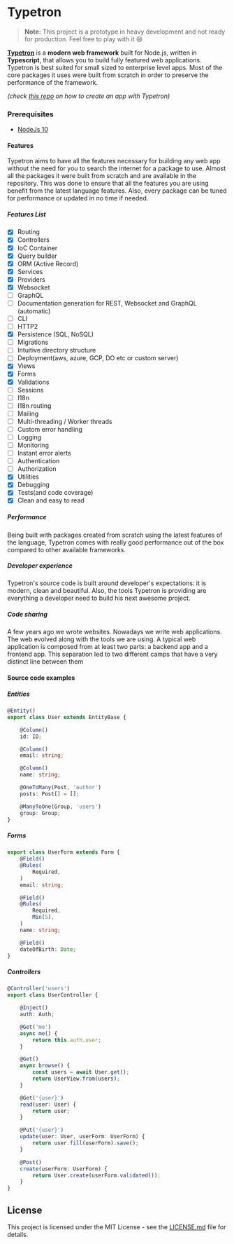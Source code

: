 # Typetron
> **Note:** This project is a prototype in heavy development and not ready for production. 
> Feel free to play with it 😄

**[Typetron](https://github.com/typetron/typetron)** is a **modern web framework** built for Node.js, written in **Typescript**, that
allows you to build fully featured web applications. 
Typetron is best suited for small sized to enterprise level apps.
Most of the core packages it uses were built from scratch in order to preserve the performance of the framework. 

_(check [this repo](https://github.com/typetron/typetron) on how to create an app with Typetron)_

### Prerequisites
- [NodeJs 10](https://nodejs.org)

#### Features
Typetron aims to have all the features necessary for building any web app without the need for you
to search the internet for a package to use. Almost all the packages it were built from scratch and are 
available in the repository. 
This was done to ensure that all the features you are using benefit from the latest language features. 
Also, every package can be tuned for performance or updated in no time if needed.

##### Features List

* [x] Routing
* [x] Controllers
* [x] IoC Container
* [x] Query builder
* [x] ORM (Active Record)
* [x] Services
* [x] Providers
* [x] Websocket
* [ ] GraphQL
* [ ] Documentation generation for REST, Websocket and GraphQL (automatic)
* [ ] CLI
* [ ] HTTP2
* [x] Persistence (SQL, NoSQL)
* [ ] Migrations
* [ ] Intuitive directory structure
* [ ] Deployment(aws, azure, GCP, DO etc or custom server)
* [x] Views
* [x] Forms
* [x] Validations
* [ ] Sessions
* [ ] I18n
* [ ] I18n routing
* [ ] Mailing
* [ ] Multi-threading / Worker threads
* [ ] Custom error handling
* [ ] Logging
* [ ] Monitoring
* [ ] Instant error alerts
* [ ] Authentication
* [ ] Authorization
* [x] Utilities
* [x] Debugging
* [x] Tests(and code coverage)
* [x] Clean and easy to read

##### Performance
Being built with packages created from scratch using the latest features of the language, Typetron comes with
really good performance out of the box compared to other available frameworks.

##### Developer experience
Typetron's source code is built around developer's expectations: it is modern, clean and beautiful.
Also, the tools Typetron is providing are everything a developer need to build his next awesome project.

##### Code sharing
A few years ago we wrote websites. Nowadays we write web applications. The web evolved along with the tools we are
using. A typical web application is composed from at least two parts: a backend app and a frontend app.
This separation led to two different camps that have a very distinct line between them   

#### Source code examples

##### Entities 
```ts
@Entity()
export class User extends EntityBase {

    @Column()
    id: ID;

    @Column()
    email: string;

    @Column()
    name: string;

    @OneToMany(Post, 'author')
    posts: Post[] = [];

    @ManyToOne(Group, 'users')
    group: Group;
}
```
##### Forms
```ts
export class UserForm extends Form {
    @Field()
    @Rules(
        Required,
    )
    email: string;

    @Field()
    @Rules(
        Required,
        Min(5),
    )
    name: string;

    @Field()
    dateOfBirth: Date;
}
``` 

##### Controllers
```ts
@Controller('users')
export class UserController {

    @Inject()
    auth: Auth;

    @Get('me')
    async me() {
        return this.auth.user;
    }

    @Get()
    async browse() {
        const users = await User.get();
        return UserView.from(users);
    }

    @Get('{user}')
    read(user: User) {
        return user;
    }

    @Put('{user}')
    update(user: User, userForm: UserForm) {
        return user.fill(userForm).save();
    }

    @Post()
    create(userForm: UserForm) {
        return User.create(userForm.validated());
    }
}

```

## License
This project is licensed under the MIT License - see the [LICENSE.md](LICENSE.md) file for details.